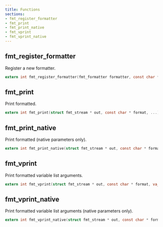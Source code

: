 ```yaml
---
title: Functions
sections:
- fmt_register_formatter
- fmt_print
- fmt_print_native
- fmt_vprint
- fmt_vprint_native
---
```


## fmt_register_formatter

Register a new formatter.

```c
extern int fmt_register_formatter(fmt_formatter formatter, const char * id);
```

## fmt_print

Print formatted.

```c
extern int fmt_print(struct fmt_stream * out, const char * format, ...);
```


## fmt_print_native

Print formatted (native parameters only).

```c
extern int fmt_print_native(struct fmt_stream * out, const char * format, ...);
```


## fmt_vprint

Print formatted variable list arguments.

```c
extern int fmt_vprint(struct fmt_stream * out, const char * format, va_list * arg);
```


## fmt_vprint_native

Print formatted variable list arguments (native parameters only).

```c
extern int fmt_vprint_native(struct fmt_stream * out, const char * format, va_list * arg);
```
